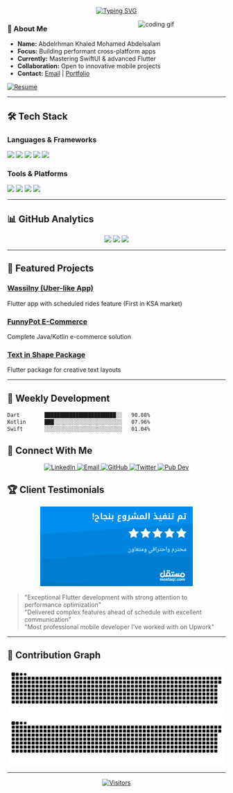 <div align="center">
  
[![Typing SVG](https://readme-typing-svg.demolab.com?font=Fira+Code&weight=600&size=28&duration=4000&pause=1000&color=00F7EF&vCenter=true&width=500&lines=Mobile+Developer;Flutter+Specialist;Kotlin+Engineer)](https://git.io/typing-svg)

</div>

<img src="https://media.giphy.com/media/v1.Y2lkPTc5MGI3NjExcDd6eHl4d3Z4dWt4b2V6Y3RjZ3V6eGZ6dWx3Z2NqZzZ1bmRqbmV5ZyZlcD12MV9pbnRlcm5hbF9naWZfYnlfaWQmY3Q9Zw/qgQUggAC3Pfv687qPC/giphy.gif" alt="coding gif" width="40%" align="right">

### 👋 About Me
- **Name:** Abdelrhman Khaled Mohamed Abdelsalam  
- **Focus:** Building performant cross-platform apps  
- **Currently:** Mastering SwiftUI & advanced Flutter  
- **Collaboration:** Open to innovative mobile projects  
- **Contact:** [Email](mailto:abdelrahmannbba@protonmail.com) | [Portfolio](https://abdelrhmantolba.tech)  

[![Resume](https://img.shields.io/badge/Resume-4285F4?style=for-the-badge&logo=google-drive&logoColor=white)](https://www.linkedin.com/in/abdelrahman-abdelsalam-b72983151)

---

## 🛠️ Tech Stack

### Languages & Frameworks
<p>
  <img src="https://img.shields.io/badge/Dart-0175C2?style=for-the-badge&logo=dart&logoColor=white">
  <img src="https://img.shields.io/badge/Flutter-02569B?style=for-the-badge&logo=flutter&logoColor=white">
  <img src="https://img.shields.io/badge/Kotlin-0095D5?style=for-the-badge&logo=kotlin&logoColor=white">
  <img src="https://img.shields.io/badge/Swift-FA7343?style=for-the-badge&logo=swift&logoColor=white">
  <img src="https://img.shields.io/badge/PHP-777BB4?style=for-the-badge&logo=php&logoColor=white">
</p>

### Tools & Platforms
<p>
  <img src="https://img.shields.io/badge/Firebase-FFCA28?style=for-the-badge&logo=firebase&logoColor=black">
  <img src="https://img.shields.io/badge/Laravel-FF2D20?style=for-the-badge&logo=laravel&logoColor=white">
  <img src="https://img.shields.io/badge/Node.js-339933?style=for-the-badge&logo=nodedotjs&logoColor=white">
  <img src="https://img.shields.io/badge/MySQL-4479A1?style=for-the-badge&logo=mysql&logoColor=white">
</p>

---

## 📊 GitHub Analytics

<div align="center">
  <img height="180em" src="https://github-readme-stats.vercel.app/api?username=abdoelmorap&show_icons=true&theme=radical&include_all_commits=true&count_private=true&hide_border=true"/>
  <img height="180em" src="https://github-readme-stats.vercel.app/api/top-langs/?username=abdoelmorap&layout=compact&langs_count=8&theme=radical&hide_border=true"/>
  <img src="https://github-readme-streak-stats.herokuapp.com/?user=abdoelmorap&theme=radical&hide_border=true" />
</div>

---

## 🌟 Featured Projects

### [Wassilny (Uber-like App)](https://github.com/abdoelmorap/wassilny)
Flutter app with scheduled rides feature (First in KSA market)

### [FunnyPot E-Commerce](https://github.com/abdoelmorap/funnypot)
Complete Java/Kotlin e-commerce solution

### [Text in Shape Package](https://pub.dev/packages/text_in_shape)
Flutter package for creative text layouts

---

## 📅 Weekly Development

<!--START_SECTION:waka-->
```text
Dart        ███████████████████████░░   90.88% 
Kotlin      ███░░░░░░░░░░░░░░░░░░░░░░   07.96% 
Swift       ░░░░░░░░░░░░░░░░░░░░░░░░░   01.04%
```
## 🤝 Connect With Me

<div align="center">
  <a href="https://linkedin.com/in/abdelrahman-abdelsalam-b72983151">
    <img src="https://img.shields.io/badge/LinkedIn-0077B5?style=for-the-badge&logo=linkedin&logoColor=white" alt="LinkedIn">
  </a>
  <a href="mailto:abdelrahmannbba@protonmail.com">
    <img src="https://img.shields.io/badge/Email-D14836?style=for-the-badge&logo=protonmail&logoColor=white" alt="Email">
  </a>
  <a href="https://github.com/abdoelmorap">
    <img src="https://img.shields.io/badge/GitHub-100000?style=for-the-badge&logo=github&logoColor=white" alt="GitHub">
  </a>
  <a href="https://twitter.com/abdelrh59861398">
    <img src="https://img.shields.io/badge/Twitter-1DA1F2?style=for-the-badge&logo=twitter&logoColor=white" alt="Twitter">
  </a>
  <a href="https://pub.dev/publishers/abdelrhmantolba.online/packages">
    <img src="https://img.shields.io/badge/Pub-02569B?style=for-the-badge&logo=dart&logoColor=white" alt="Pub Dev">
  </a>
</div>

## 🏆 Client Testimonials

<div align="center">
  <img src="https://raw.githubusercontent.com/abdoelmorap/abdoelmorap/main/ezgif-7-a07dc5cc36.gif" width="70%" alt="Client reviews">
</div>

> "Exceptional Flutter development with strong attention to performance optimization"  
> "Delivered complex features ahead of schedule with excellent communication"  
> "Most professional mobile developer I've worked with on Upwork"

---

## 🐍 Contribution Graph

![GitHub Snake Light](dist/github-contribution-grid-snake.svg#gh-light-mode-only)
![GitHub Snake dark](dist/github-contribution-grid-snake-dark.svg#gh-dark-mode-only)

---

<div align="center">
  
[![Visitors](https://komarev.com/ghpvc/?username=abdoelmorap&label=Profile+Views&color=00F7EF&style=flat)](https://github.com/abdoelmorap)
  
</div>

[website]: https://abdelrhmantolba.tech
[stackoverflow]: https://stackoverflow.com/users/13426549/abdelrhman-khaled
[twitter]: https://x.com/abdelrh59861398
[instagram]: https://www.instagram.com/abdelrahman__tolba/
[linkedin]: https://www.linkedin.com/in/abdelrahman-abdelsalam-b72983151/
[steam]: https://steamcommunity.com/id/abdoelmorap/
[pub]: https://pub.dev/publishers/abdelrhmantolba.online/packages
[medium]: https://medium.com/abdoelmorap
[speakerdeck]: https://speakerdeck.com/abdoelmorap
[youtube]: https://www.youtube.com/channel/abdoelmorap
